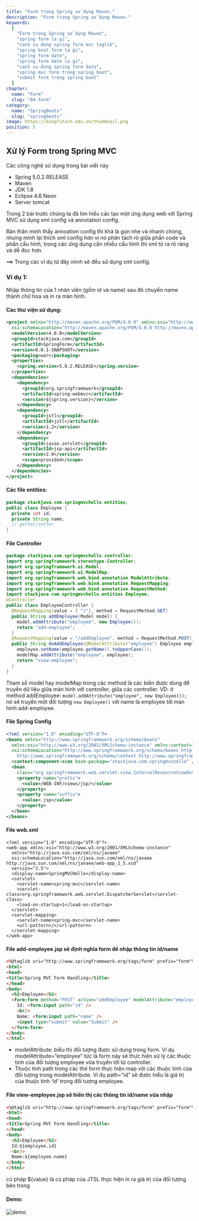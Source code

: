 ```yaml
---
title: "Form trong Spring sử dụng Maven."
description: "Form trong Spring sử dụng Maven."
keywords:
  [
    "Form trong Spring sử dụng Maven",
    "spring form la gi",
    "cach su dung spring form mvc taglib",
    "spring boot form la gi",
    "spring form date",
    "spring form date la gi",
    "cach su dung spring form date",
    "spring mvc form trong spring boot",
    "submit form trong spring boot"
  ]
chapter:
  name: "Form"
  slug: "04-form"
category:
  name: "SpringBoots"
  slug: "springboots"
image: https://kungfutech.edu.vn/thumbnail.png
position: 5
---
```

## Xử lý Form trong Spring MVC
Các công nghệ sử dụng trong bài viết này

- Spring 5.0.2.RELEASE
- Maven
- JDK 1.8
- Eclipse 4.6 Neon
- Server tomcat
  
Trong 2 bài trước chúng ta đã tìm hiểu các tạo một ứng dụng web với Spring MVC sử dụng xml config và annotation config.

Bản thân mình thấy annoation config thì khá là gọn nhẹ và nhanh chóng, nhưng mình lại thích xml config hơn vì nó phân tách rõ giữa phần code và phần cấu hình, trong các ứng dụng cần nhiều cấu hình thì xml tỏ ra rõ ràng và dễ đọc hơn.

==> Trong các ví dụ từ đây mình sẽ đều sử dụng xml config.

### Ví dụ 1:
Nhập thông tin của 1 nhân viên (gồm id và name) sau đó chuyển name thành chữ hoa và in ra màn hình.

#### Các thư viện sử dụng:

```xml
<project xmlns="http://maven.apache.org/POM/4.0.0" xmlns:xsi="http://www.w3.org/2001/XMLSchema-instance"
  xsi:schemaLocation="http://maven.apache.org/POM/4.0.0 http://maven.apache.org/xsd/maven-4.0.0.xsd">
  <modelVersion>4.0.0</modelVersion>
  <groupId>stackjava.com</groupId>
  <artifactId>SpringForm</artifactId>
  <version>0.0.1-SNAPSHOT</version>
  <packaging>war</packaging>
  <properties>
    <spring.version>5.0.2.RELEASE</spring.version>
  </properties>
  <dependencies>
    <dependency>
      <groupId>org.springframework</groupId>
      <artifactId>spring-webmvc</artifactId>
      <version>${spring.version}</version>
    </dependency>
    <dependency>
      <groupId>jstl</groupId>
      <artifactId>jstl</artifactId>
      <version>1.2</version>
    </dependency>
    <dependency>
      <groupId>javax.servlet</groupId>
      <artifactId>jsp-api</artifactId>
      <version>2.0</version>
      <scope>provided</scope>
    </dependency>
  </dependencies>
</project>
```
#### Các file entities:

```java
package stackjava.com.springmvchello.entities;
public class Employee {
  private int id;
  private String name;
  // getter/setter
}
```
#### File Controller

```java
package stackjava.com.springmvchello.controller;
import org.springframework.stereotype.Controller;
import org.springframework.ui.Model;
import org.springframework.ui.ModelMap;
import org.springframework.web.bind.annotation.ModelAttribute;
import org.springframework.web.bind.annotation.RequestMapping;
import org.springframework.web.bind.annotation.RequestMethod;
import stackjava.com.springmvchello.entities.Employee;
@Controller
public class EmployeeController {
  @RequestMapping(value = { "/"}, method = RequestMethod.GET)
  public String addEmployee(Model model) {
    model.addAttribute("employee", new Employee());
    return "add-employee";
  }
  @RequestMapping(value = "/addEmployee", method = RequestMethod.POST)
  public String doAddEmployee(@ModelAttribute("employee") Employee employee, ModelMap modelMap) {
    employee.setName(employee.getName().toUpperCase());
    modelMap.addAttribute("employee", employee);
    return "view-employee";
  }
}
```
Tham số model hay modelMap trong các method là các biến được dùng để truyền dữ liệu giữa màn hình với controller, giữa các controller.
VD: ở method addEmployee: ```model.addAttribute("employee", new Employee());``` nó sẽ truyền một đối tượng ```new Employee()``` với name là employee tới màn hình add-employee.

#### File Spring Config

```xml
<?xml version="1.0" encoding="UTF-8"?>
<beans xmlns="http://www.springframework.org/schema/beans"
  xmlns:xsi="http://www.w3.org/2001/XMLSchema-instance" xmlns:context="http://www.springframework.org/schema/context"
  xsi:schemaLocation="http://www.springframework.org/schema/beans http://www.springframework.org/schema/beans/spring-beans.xsd
    http://www.springframework.org/schema/context http://www.springframework.org/schema/context/spring-context-4.3.xsd">
  <context:component-scan base-package="stackjava.com.springmvchello" />
  <bean
    class="org.springframework.web.servlet.view.InternalResourceViewResolver">
    <property name="prefix">
      <value>/WEB-INF/views/jsp/</value>
    </property>
    <property name="suffix">
      <value>.jsp</value>
    </property>
  </bean>
</beans>
```
#### File web.xml
```
<?xml version="1.0" encoding="UTF-8"?>
<web-app xmlns:xsi="http://www.w3.org/2001/XMLSchema-instance"
  xmlns="http://java.sun.com/xml/ns/javaee"
  xsi:schemaLocation="http://java.sun.com/xml/ns/javaee http://java.sun.com/xml/ns/javaee/web-app_2_5.xsd"
  version="2.5">
  <display-name>SpringMVCHello</display-name>
  <servlet>
    <servlet-name>spring-mvc</servlet-name>
    <servlet-class>org.springframework.web.servlet.DispatcherServlet</servlet-class>
    <load-on-startup>1</load-on-startup>
  </servlet>
  <servlet-mapping>
    <servlet-name>spring-mvc</servlet-name>
    <url-pattern>/</url-pattern>
  </servlet-mapping>
</web-app>

```
#### File add-employee.jsp sẽ định nghĩa form để nhập thông tin id/name

```html
<%@taglib uri="http://www.springframework.org/tags/form" prefix="form"%>
<html>
<head>
<title>Spring MVC Form Handling</title>
</head>
<body>
  <h2>Employee</h2>
  <form:form method="POST" action="addEmployee" modelAttribute="employee">
    Id: <form:input path="id" />
    <br/>
    Name: <form:input path="name" />
    <input type="submit" value="Submit" />
  </form:form>
</body>
</html>
```
- modelAttribute: biểu thị đối tượng được sử dụng trong form. Ví dụ modelAttribute=”employee” tức là form này sẽ thực hiện xử lý các thuộc tính của đối tượng employee vừa truyền tới từ controller.
- Thuộc tính path trong các thẻ form thực hiện map với các thuộc tính của đối tượng trong modelAttribute. Ví dụ path=”id” sẽ được hiểu là giá trị của thuộc tính ‘id’ trong đối tượng employee.
#### File view-employee.jsp sẽ hiển thị các thông tin id/name vừa nhập

```html
<%@taglib uri="http://www.springframework.org/tags/form" prefix="form"%>
<html>
<head>
<title>Spring MVC Form Handling</title>
</head>
<body>
  <h2>Employee</h2>
  Id:${employee.id}
  <br/>
  Name:${employee.name}
</body>
</html>
```
cú pháp ${value} là cú pháp của JTSL thực hiện in ra giá trị của đối tượng bên trong

#### Demo:
![demo](https://scontent.xx.fbcdn.net/v/t1.15752-9/280295419_798993481485847_7553100076039742746_n.png?stp=dst-png_s280x280&_nc_cat=105&ccb=1-7&_nc_sid=aee45a&_nc_ohc=kOtRVRNPi-MAX_2ba4Q&_nc_ad=z-m&_nc_cid=0&_nc_ht=scontent.xx&oh=03_AVKGkV32zuJqdNAuMJ98-4CUkm96s0t-PN0wU0h0rdcqLg&oe=62B7A74A)
